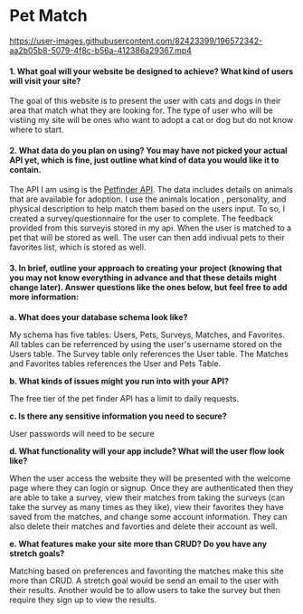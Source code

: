 # Pet Match  #

https://user-images.githubusercontent.com/82423399/196572342-aa2b05b8-5079-4f8c-b56a-412386a29367.mp4



#### 1. What goal will your website be designed to achieve? What kind of users will visit your site?   

The goal of this website is to present the user with cats and dogs in their area that match what they are looking for. The type of user who will be vistiing my site will be
ones who want to adopt a cat or dog but do not know where to start. 

#### 2. What data do you plan on using? You may have not picked your actual API yet, which is fine, just outline what kind of data you would like it to contain. ###
	
The API I am using is the [Petfinder API](https://www.petfinder.com/developers/ "Petfinder API"). The data includes details on animals that are available for adoption. I use  the animals location , personality, and physical description to help match them based on the users input.  To so, I created a survey/questionnaire for the user to complete. The feedback provided from this surveyis stored in my api. When the user is matched to a pet that will be stored as well. The user can then add indivual pets to their favorites list, which is stored as well.

#### 3. In brief, outline your approach to creating your project (knowing that you may not know everything in advance and that these details might change later). Answer questions like the ones below, but feel free to add more information: ###

**a. What does your database schema look like?**   

My schema has five tables: Users, Pets, Surveys, Matches, and Favorites. All tables can be referrenced by using the user's username stored on the Users table. The Survey table only references the User table. The Matches and Favorites tables references the User and Pets Table.

**b. What kinds of issues might you run into with your API?**  

The free tier of the pet finder API has a limit to daily requests.    

**c. Is there any sensitive information you need to secure?**  

User passwords will need to be secure  

**d. What functionality will your app include?  What will the user flow look like?**  

When the user access the website they will be presented with the welcome page where they can login or signup. Once they are authenticated then they are able to take a survey, view their matches from taking the surveys (can take the survey as many times as they like), view their favorites they have saved from the matches, and change some account information. They can also delete their matches and favorties and delete their account as well.  

**e. What features make your site more than CRUD? Do you have any stretch goals?**   

Matching based on preferences and favoriting the matches make this site more than CRUD. A stretch goal would be send an email to the user with their results. Another would be to allow users to take the survey but then require they sign up to view the results.

